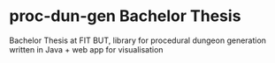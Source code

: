 # proc-dun-gen Bachelor Thesis
Bachelor Thesis at FIT BUT, library for procedural dungeon generation written in Java + web app for visualisation
